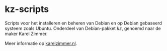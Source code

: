 # kz-scripts

Scripts voor het installeren en beheren van Debian en op Debian gebaseerd systeem zoals Ubuntu.
Onderdeel van Debian-pakket *kz*, genoemd naar de maker Karel Zimmer.

Meer informatie op [karelzimmer.nl](https://karelzimmer.nl).
